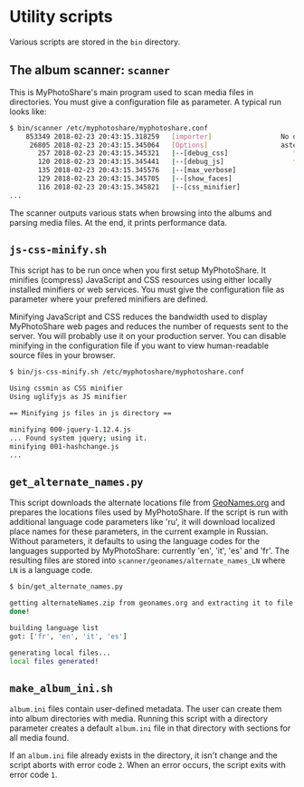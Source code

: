 # Utility scripts

Various scripts are stored in the `bin` directory.


## The album scanner: `scanner`

This is MyPhotoShare's main program used to scan media files in directories. You must give a configuration file as parameter. A typical run looks like:

```bash
$ bin/scanner /etc/myphotoshare/myphotoshare.conf 
    853349 2018-02-23 20:43:15.318259   [importer]                 No opencv library available, not using it
     26805 2018-02-23 20:43:15.345064   [Options]                  asterisk denotes options changed by config file
       257 2018-02-23 20:43:15.345321   |--[debug_css]                * true                                    [DEFAULT: false           ]
       120 2018-02-23 20:43:15.345441   |--[debug_js]                 * true                                    [DEFAULT: false           ]
       135 2018-02-23 20:43:15.345576   |--[max_verbose]                3                                       [DEFAULT                  ]
       129 2018-02-23 20:43:15.345705   |--[show_faces]                 False                                   [DEFAULT                  ]
       116 2018-02-23 20:43:15.345821   |--[css_minifier]               cssmin                                  [DEFAULT                  ]
...
```

The scanner outputs various stats when browsing into the albums and parsing media files. At the end, it prints performance data.


## `js-css-minify.sh`

This script has to be run once when you first setup MyPhotoShare. It minifies (compress) JavaScript and CSS resources using either locally installed minifiers or web services. You must give the configuration file as parameter where your prefered minifiers are defined.

Minifying JavaScript and CSS reduces the bandwidth used to display MyPhotoShare web pages and reduces the number of requests sent to the server. You will probably use it on your production server. You can disable minifying in the configuration file if you want to view human-readable source files in your browser.

```bash
$ bin/js-css-minify.sh /etc/myphotoshare/myphotoshare.conf 

Using cssmin as CSS minifier
Using uglifyjs as JS minifier

== Minifying js files in js directory ==

minifying 000-jquery-1.12.4.js
... Found system jquery; using it.
minifying 001-hashchange.js
...
```


## `get_alternate_names.py`

This script downloads the alternate locations file from [GeoNames.org](https://www.geonames.org/) and prepares the locations files used by MyPhotoShare. If the script is run with additional language code parameters like 'ru', it will download localized place names for these parameters, in the current example in Russian. Without parameters, it defaults to using the language codes for the languages supported by MyPhotoShare: currently 'en', 'it', 'es' and 'fr'.
The resulting files are stored into `scanner/geonames/alternate_names_LN` where `LN` is a language code.

```bash
$ bin/get_alternate_names.py 

getting alternateNames.zip from geonames.org and extracting it to file...
done!

building language list
got: ['fr', 'en', 'it', 'es']

generating local files...
local files generated!
```


## `make_album_ini.sh`

`album.ini` files contain user-defined metadata. The user can create them into album directories with media. Running this script with a directory parameter creates a default `album.ini` file in that directory with sections for all media found.

If an `album.ini` file already exists in the directory, it isn't change and the script aborts with error code `2`. When an error occurs, the script exits with error code `1`.
